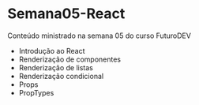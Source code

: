# Semana05-React
Conteúdo ministrado na semana 05 do curso FuturoDEV
- Introdução ao React
- Renderização de componentes
- Renderização de listas
- Renderização condicional
- Props
- PropTypes
